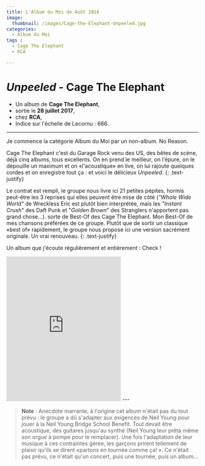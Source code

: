 ```yaml
---
title: L'Album du Moi de Août 2018
image: 
  thumbnail: /images/Cage-the-Elephant-Unpeeled.jpg
categories:
  - Album du Moi
tags :
  - Cage The Elephant
  - RCA

---
```


# _Unpeeled_ - Cage The Elephant

- Un album de **Cage The Elephant**,
- sortie le **28 juillet 2017**,
- chez **RCA**,
- Indice sur l'échelle de Lecornu : 666.
---

Je commence la catégorie Album du Moi par un non-album. No Reason. 

Cage The Elephant c'est du Garage Rock venu des US, des bêtes de scène, déjà cinq albums, tous excellents. On en prend le meilleur, on l'épure, on le dépouille un maximum et on «l'acoustique» en live, on lui rajoute quelques cordes et on enregistre tout ça : et voici le délicieux _Unpeeled_.
{: .text-justify}

Le contrat est rempli, le groupe nous livre ici 21 petites pépites, hormis peut-être les 3 reprises qui elles peuvent être mise de côté (_"Whole Wide World"_ de Wreckless Eric est plutôt bien interprétée, mais les _"Instant Crush_" des Daft Punk et "_Golden Brown_" des Stranglers n'apportent pas grand chose...). sorte de Best-Of des Cage The Elephant. Mon Best-Of de mes chansons préférées de ce groupe. Plutôt que de sortir un classique «best of» rapidement, le groupe nous propose ici une version sacrément originale. Un vrai renouveau.
{: .text-justify}

Un album que j'écoute régulièrement et entièrement : Check !

<iframe src="https://open.spotify.com/embed/track/5DxEW4Mgz7SIPrdy1EKrA3" width="300" height="380" frameborder="0" allowtransparency="true" allow="encrypted-media"></iframe>
---

> **Note** : Anecdote marrante, à l'origine cet album n'était pas du tout prévu : le groupe a dû s'adapter aux exigences de Neil Young pour jouer à la Neil Young Bridge School Benefit. Tout devait être acoustique, des guitares jusqu'au synthé (Neil Young leur prêta même son orgue à pompe pour le remplacer).
> Une fois l'adaptation de leur musique à ces contraintes gérée, les garçons prirent tellement de plaisir qu'ils se dirent «partons en tournée comme ça! ». Ce n'était pas prévu, ce n'était qu'un concert, puis une tournée, puis un album... 
